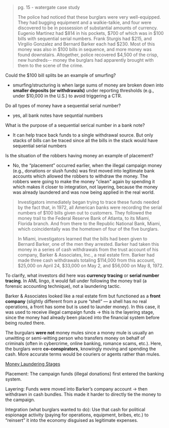  > pg. 15 - watergate case study
>
> The police had noticed that these burglars were very well-equipped. They had bugging equipment and a walkie-talkie, and four were discovered to be in possession of substantial amounts of currency. Eugenio Martinez had $814 in his pockets, $700 of which was in $100 bills with sequential serial numbers. Frank Sturgis had $215, and Virgilio Gonzalez and Bernard Barker each had $230. Most of this money was also in $100 bills in sequence, and more money was found downstairs. Altogether, police recovered $4,500 of the crisp, new hundreds-- money the burglars had apparently brought with them to the scene of the crime.

Could the $100 bill splits be an example of smurfing?
* smurfing/structuring is when large sums of money are broken down into **smaller deposits (or withdrawals)** under reporting thresholds (e.g., under $10,000 in the U.S.) to avoid triggering a CTR.

Do all types of money have a sequential serial number?
* yes, all bank notes have sequntial numbers

What is the purpose of a sequential serical number in a bank note?
* It can help trace back funds to a single withdrawal source. But only stacks of bills can be traced since all the bills in the stack would have sequential serial numbers

Is the situation of the robbers having money an example of placement?
* No, the “placement” occurred earlier, when the illegal campaign money (e.g., donations or slush funds) was first moved into legitimate bank accounts which allowed the robbers to withdraw the money. The robbers were going to make the money "clean" again by spending it which makes it closer to integration, not layering, because the money was already laundered and was now being applied in the real world.

> Investigators immediately began trying to trace these funds needed by the fact that, in 1972, all American banks were recording the serial numbers of $100 bills given out to customers. They followed the money trail to the Federal Reserve Bank of Atlanta, to its Miami, Florida branch. And from there to the Republic National Bank, Miami, which coincidentally was the hometown of four of the five burglars.
>
> In Miami, investigators learned that the bills had been given to Bernard Barker, one of the men they arrested. Barker had taken this money in a series of cash withdrawals from the trust account of his company, Barker & Associates, Inc., a real estate firm. Barker had made three cash withdrawals totaling $114,000 from this account, $25,000 on April 24, $33,000 on May 2, and $56,000 on May 8, 1972.

To clarify, what investors did here was **currency tracing** or **serial number tracing**. In AML lingo, it would fall under following the money trail (a forensic accounting technique), not a laundering tactic.

Barker & Associates looked like a real estate firm but functioned as a **front company** (slightly different from a pure “shell” — a shell has no real operations, a front has some but is used to launder money). In this case, it was used to receive illegal campaign funds → this is the layering stage, since the money had already been placed into the financial system before being routed there.

The burgulars **were not** money mules since a money mule is usually an unwitting or semi-witting person who transfers money on behalf of criminals (often in cybercrime, online banking, romance scams, etc.). Here, the burglars were **co-conspirators**, knowingly moving and spending the cash. More accurate terms would be couriers or agents rather than mules.

<ins> Money Laundering Stages </ins>

Placement: The campaign funds (illegal donations) first entered the banking system.

Layering: Funds were moved into Barker’s company account → then withdrawn in cash bundles. This made it harder to directly tie the money to the campaign.

Integration (what burglars wanted to do): Use that cash for political espionage activity (paying for operations, equipment, bribes, etc.) to “reinsert” it into the economy disguised as legitimate expenses.
